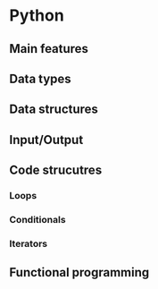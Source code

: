# Python

## Main features

## Data types

## Data structures

## Input/Output

## Code strucutres

### Loops

### Conditionals

### Iterators

## Functional programming

